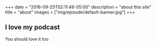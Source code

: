 +++
date = "2016-09-25T02:11:48-05:00"
description = "about this site"
title = "about"
images = ["img/episode/default-banner.jpg"]
+++

## I love my podcast
You should love it too
